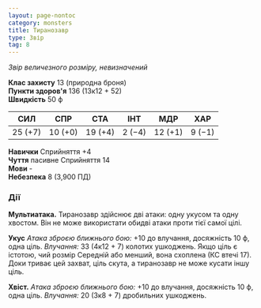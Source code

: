 ```yaml
---
layout: page-nontoc
category: monsters
title: Тиранозавр
type: Звір
tag: 8
---
```


_Звір величезного розміру, невизначений_

**Клас захисту** 13 (природна броня)    
**Пункти здоров'я** 136 (13к12 + 52)    
**Швидкість** 50 ф

| СИЛ     | СПР     | СТА     | ІНТ    | МДР     | ХАР    |
| ------- | ------- | ------- | ------ | ------- | ------ |
| 25 (+7) | 10 (+0) | 19 (+4) | 2 (−4) | 12 (+1) | 9 (−1) |

**Навички** Сприйняття +4    
**Чуття** пасивне Сприйняття 14    
**Мови** -    
**Небезпека** 8 (3,900 ПД)

### Дії
**Мультиатака.** Тиранозавр здійснює дві атаки: одну укусом та одну хвостом. Він не може використати обидві атаки проти тієї самої цілі.    

**Укус** _Атака зброєю ближнього бою:_ +10 до влучання, досяжність 10 ф, одна ціль. _Влучання:_ 33 (4к12 + 7) колотих ушкоджень. Якщо ціль є істотою, чий розмір Середній або менший, вона схоплена (КС втечі 17). Доки триває цей захват, ціль скута, а тиранозавр не може кусати іншу ціль.    

**Хвіст.** _Атака зброєю ближнього бою:_ +10 до влучання, досяжність 10 ф, одна ціль. _Влучання:_ 20 (3к8 + 7) дробильних ушкоджень.
